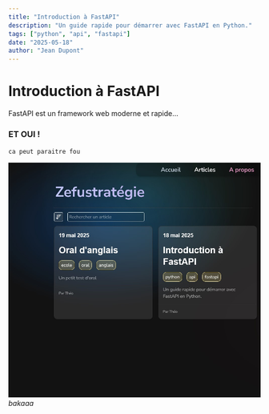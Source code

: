 ```yaml
---
title: "Introduction à FastAPI"
description: "Un guide rapide pour démarrer avec FastAPI en Python."
tags: ["python", "api", "fastapi"]
date: "2025-05-18"
author: "Jean Dupont"
---
```


# Introduction à FastAPI

FastAPI est un framework web moderne et rapide...

### ET OUI !

```python
ca peut paraitre fou
```

![Mon image](assets/image.jpg)
_bakaaa_
